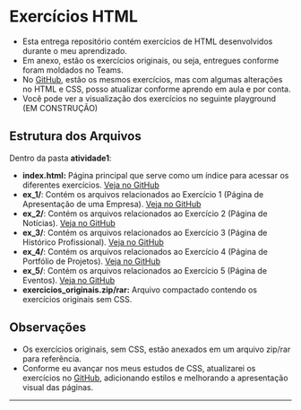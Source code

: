 # Exercícios HTML

- Esta entrega repositório contém exercícios de HTML desenvolvidos durante o meu aprendizado.
- Em anexo, estão os exercícios originais, ou seja, entregues conforme foram moldados no Teams.
- No [GitHub](https://github.com/chriskryon/fatec-desenvolvimento-web-i), estão os mesmos exercícios, mas com algumas alterações no HTML e CSS, posso atualizar conforme aprendo em aula e por conta.
- Você pode ver a visualização dos exercícios no seguinte playground (EM CONSTRUÇÃO)

## Estrutura dos Arquivos

Dentro da pasta **atividade1**:
* **index.html:** Página principal que serve como um índice para acessar os diferentes exercícios. [Veja no GitHub](https://github.com/chriskryon/fatec-desenvolvimento-web-i/blob/master/atividade_1/index.html)
* **ex_1/**: Contém os arquivos relacionados ao Exercício 1 (Página de Apresentação de uma Empresa). [Veja no GitHub](https://github.com/chriskryon/fatec-desenvolvimento-web-i/blob/master/atividade_1/ex_1/index.html)
* **ex_2/**: Contém os arquivos relacionados ao Exercício 2 (Página de Notícias). [Veja no GitHub](https://github.com/chriskryon/fatec-desenvolvimento-web-i/blob/master/atividade_1/ex_2/index.html)
* **ex_3/**: Contém os arquivos relacionados ao Exercício 3 (Página de Histórico Profissional). [Veja no GitHub](https://github.com/chriskryon/fatec-desenvolvimento-web-i/blob/master/atividade_1/ex_3/index.html)
* **ex_4/**: Contém os arquivos relacionados ao Exercício 4 (Página de Portfólio de Projetos). [Veja no GitHub](https://github.com/chriskryon/fatec-desenvolvimento-web-i/blob/master/atividade_1/ex_4/index.html)
* **ex_5/**: Contém os arquivos relacionados ao Exercício 5 (Página de Eventos). [Veja no GitHub](https://github.com/chriskryon/fatec-desenvolvimento-web-i/blob/master/atividade_1/ex_5/index.html)
* **exercicios_originais.zip/rar:** Arquivo compactado contendo os exercícios originais sem CSS.

## Observações
* Os exercícios originais, sem CSS, estão anexados em um arquivo zip/rar para referência.
* Conforme eu avançar nos meus estudos de CSS, atualizarei os exercícios no [GitHub](https://github.com/chriskryon/fatec-desenvolvimento-web-i/tree/master/atividade_1), adicionando estilos e melhorando a apresentação visual das páginas.
****